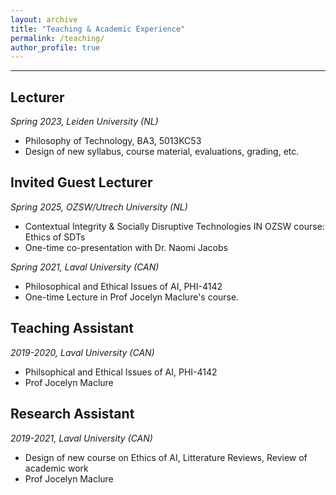 ```yaml
---
layout: archive
title: "Teaching & Academic Experience"
permalink: /teaching/
author_profile: true
---
```

****
## Lecturer
*Spring 2023, Leiden University (NL)*
 * Philosophy of Technology, BA3, 5013KC53
 * Design of new syllabus, course material, evaluations, grading, etc.

## Invited Guest Lecturer
*Spring 2025, OZSW/Utrech University (NL)*
  * Contextual Integrity & Socially Disruptive Technologies IN OZSW course: Ethics of SDTs
  * One-time co-presentation with Dr. Naomi Jacobs

*Spring 2021, Laval University (CAN)*
 * Philosophical and Ethical Issues of AI, PHI-4142
 * One-time Lecture in Prof Jocelyn Maclure's course.

## Teaching Assistant
*2019-2020, Laval University (CAN)*
 * Philsophical and Ethical Issues of AI, PHI-4142
 * Prof Jocelyn Maclure

## Research Assistant
*2019-2021, Laval University (CAN)*
 * Design of new course on Ethics of AI, Litterature Reviews, Review of academic work
 * Prof Jocelyn Maclure
